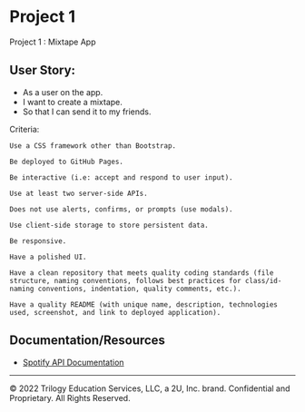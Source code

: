 # Project 1

Project 1 : Mixtape App

## User Story:

- As a user on the app.
- I want to create a mixtape.
- So that I can send it to my friends.

Criteria:

```
Use a CSS framework other than Bootstrap.

Be deployed to GitHub Pages.

Be interactive (i.e: accept and respond to user input).

Use at least two server-side APIs.

Does not use alerts, confirms, or prompts (use modals).

Use client-side storage to store persistent data.

Be responsive.

Have a polished UI.

Have a clean repository that meets quality coding standards (file structure, naming conventions, follows best practices for class/id-naming conventions, indentation, quality comments, etc.).

Have a quality README (with unique name, description, technologies used, screenshot, and link to deployed application).
```

## Documentation/Resources

- [Spotify API Documentation](https://developer.spotify.com/documentation/web-api/)

---

© 2022 Trilogy Education Services, LLC, a 2U, Inc. brand. Confidential and Proprietary. All Rights Reserved.

